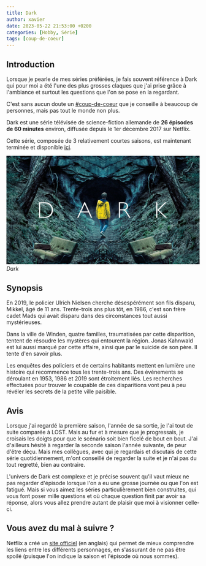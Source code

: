 ```yaml
---
title: Dark
author: xavier
date: 2023-05-22 21:53:00 +0200
categories: [Hobby, Série]
tags: [coup-de-coeur]
---
```


## Introduction

Lorsque je pearle de mes séries préférées, je fais souvent référence à Dark qui pour moi a été l'une des plus grosses claques que j'ai prise grâce à l'ambiance et surtout les questions que l'on se pose en la regardant.

C'est sans aucun doute un [#coup-de-coeur](/tags/coup-de-coeur/) que je conseille à beaucoup de personnes, mais pas tout le monde non plus.

Dark est une série télévisée de science-fiction allemande de **26 épisodes de 60 minutes** environ, diffusée depuis le 1er décembre 2017 sur Netflix.

Cette série, composée de 3 relativement courtes saisons, est maintenant terminée et disponible [ici](https://www.netflix.com/dark).

![Cover](/assets/img/posts/dark/cover.jpg)
_Dark_

## Synopsis

En 2019, le policier Ulrich Nielsen cherche désespérément son fils disparu, Mikkel, âgé de 11 ans. Trente-trois ans plus tôt, en 1986, c'est son frère cadet Mads qui avait disparu dans des circonstances tout aussi mystérieuses.

Dans la ville de Winden, quatre familles, traumatisées par cette disparition, tentent de résoudre les mystères qui entourent la région. Jonas Kahnwald est lui aussi marqué par cette affaire, ainsi que par le suicide de son père. Il tente d'en savoir plus.

Les enquêtes des policiers et de certains habitants mettent en lumière une histoire qui recommence tous les trente-trois ans. Des événements se déroulant en 1953, 1986 et 2019 sont étroitement liés. Les recherches effectuées pour trouver le coupable de ces disparitions vont peu à peu révéler les secrets de la petite ville paisible.

## Avis

Lorsque j'ai regardé la première saison, l'année de sa sortie, je l'ai tout de suite comparée à LOST. Mais au fur et à mesure que je progressais, je croisais les doigts pour que le scénario soit bien ficelé de bout en bout.
J'ai d'ailleurs hésité à regarder la seconde saison l'année suivante, de peur d'être déçu.
Mais mes collègues, avec qui je regardais et discutais de cette série quotidiennement, m'ont conseillé de regarder la suite et je n'ai pas du tout regretté, bien au contraire.

L'univers de Dark est complexe et je précise souvent qu'il vaut mieux ne pas regarder d'épisode lorsque l'on a eu une grosse journée ou que l'on est fatigué. Mais si vous aimez les séries particulièrement bien construites, qui vous font poser mille questions et où chaque question finit par avoir sa réponse, alors vous allez prendre autant de plaisir que moi à visionner celle-ci.

## Vous avez du mal à suivre ?

Netflix a créé un [site officiel](https://dark.netflix.io/en) (en anglais) qui permet de mieux comprendre les liens entre les différents personnages, en s'assurant de ne pas être spoilé (puisque l'on indique la saison et l'épisode où nous sommes).